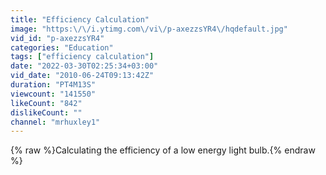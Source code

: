 ```yaml
---
title: "Efficiency Calculation"
image: "https:\/\/i.ytimg.com\/vi\/p-axezzsYR4\/hqdefault.jpg"
vid_id: "p-axezzsYR4"
categories: "Education"
tags: ["efficiency calculation"]
date: "2022-03-30T02:25:34+03:00"
vid_date: "2010-06-24T09:13:42Z"
duration: "PT4M13S"
viewcount: "141550"
likeCount: "842"
dislikeCount: ""
channel: "mrhuxley1"
---
```

{% raw %}Calculating the efficiency of a low energy light bulb.{% endraw %}
